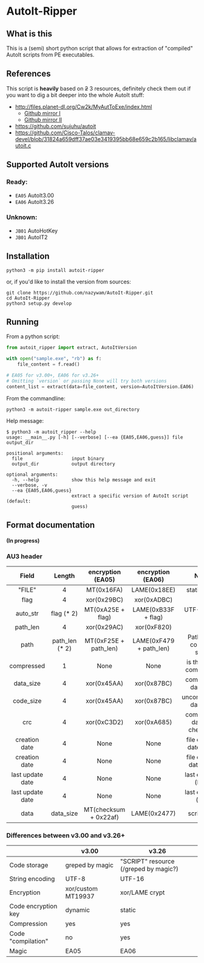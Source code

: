# AutoIt-Ripper

## What is this
This is a (semi) short python script that allows for extraction of "compiled" AutoIt scripts from PE executables.

## References
This script is **heavily** based on ~~2~~ 3 resources, definitely check them out if you want to dig a bit deeper into the whole AutoIt stuff:
 * http://files.planet-dl.org/Cw2k/MyAutToExe/index.html
   * [Github mirror I](https://github.com/dzzie/myaut_contrib)
   * [Github mirror II](https://github.com/PonyPC/myaut_contrib)
 * https://github.com/sujuhu/autoit
 * https://github.com/Cisco-Talos/clamav-devel/blob/31824a659dff37ae03e3419395bb68e659c2b165/libclamav/autoit.c

## Supported AutoIt versions

### Ready:

* `EA05` AutoIt3.00
* `EA06` AutoIt3.26

### Unknown:

* `JB01` AutoHotKey
* `JB01` AutoIT2

## Installation
```shell
python3 -m pip install autoit-ripper
```

or, if you'd like to install the version from sources:

```shell
git clone https://github.com/nazywam/AutoIt-Ripper.git
cd AutoIt-Ripper
python3 setup.py develop
```

## Running

From a python script:
```python
from autoit_ripper import extract, AutoItVersion

with open("sample.exe", "rb") as f:
    file_content = f.read()

# EA05 for v3.00+, EA06 for v3.26+
# Omitting `version` or passing None will try both versions
content_list = extract(data=file_content, version=AutoItVersion.EA06)
```

From the commandline:
```shell
python3 -m autoit-ripper sample.exe out_directory
```

Help message:
```shell
$ python3 -m autoit_ripper --help
usage: __main__.py [-h] [--verbose] [--ea {EA05,EA06,guess}] file output_dir

positional arguments:
  file                  input binary
  output_dir            output directory

optional arguments:
  -h, --help            show this help message and exit
  --verbose, -v
  --ea {EA05,EA06,guess}
                        extract a specific version of AutoIt script (default:
                        guess)
```


## Format documentation
#### (In progress)


### AU3 header

|       Field      |    Length     | encryption (EA05) | encryption (EA06) |            Notes            |
|:----------------:|:-------------:|:-----------------:|:-----------------:|:---------------------------:|
|      "FILE"      |       4       |  MT(0x16FA)       |  LAME(0x18EE)     |        static string        |
|       flag       |       4       |  xor(0x29BC)      |  xor(0xADBC)      |                             |
|     auto_str     |   flag (* 2)  |  MT(0xA25E + flag)|LAME(0xB33F + flag)|        UTF-8/UTF-16         |
|     path_len     |       4       |  xor(0x29AC)      |  xor(0xF820)      |                             |
|       path       | path_len (* 2)|MT(0xF25E + path_len)|LAME(0xF479 + path_len) | Path of the compiled script |
|    compressed    |       1       |  None             |  None             |   is the script compressed  |
|     data_size    |       4       |  xor(0x45AA)      |  xor(0x87BC)      |    compressed data size     |
|     code_size    |       4       |  xor(0x45AA)      |  xor(0x87BC)      |    uncompressed data size   |
|       crc        |       4       |  xor(0xC3D2)      |  xor(0xA685)      | compressed data crc checksum|
|   creation date  |       4       |  None             |  None             |  file creation date (high)  |
|   creation date  |       4       |  None             |  None             |  file creation date (low)   |
| last update date |       4       |  None             |  None             |      last edit date (high)  |
| last update date |       4       |  None             |  None             |       last edit date (low)  |
|       data       |   data_size   |MT(checksum + 0x22af)|LAME(0x2477)     |         script data         |

### Differences between v3.00 and v3.26+

|                     	| v3.00              	| v3.26                                 	|
|---------------------	|--------------------	|---------------------------------------	|
| Code storage        	| greped by magic    	| "SCRIPT" resource (/greped by magic?) 	|
| String encoding     	| UTF-8             	| UTF-16                                	|
| Encryption          	| xor/custom MT19937 	| xor/LAME crypt                        	|
| Code encryption key 	| dynamic            	| static                                	|
| Compression         	| yes                	| yes                                   	|
| Code "compilation"  	| no                 	| yes                                   	|
| Magic               	| EA05               	| EA06                                  	|
